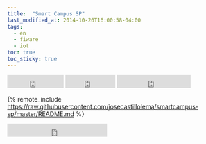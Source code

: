 ```yaml
---
title:  "Smart Campus SP"
last_modified_at: 2014-10-26T16:00:58-04:00
tags:
  - en
  - fiware
  - iot
toc: true
toc_sticky: true
---
```


<iframe src="https://ghbtns.com/github-btn.html?user=josecastillolema&repo=smartcampus-sp&type=watch&count=true&size=large&v=2" frameborder="0" scrolling="0" width="130" height="30" title="GitHub"></iframe>
<iframe src="https://ghbtns.com/github-btn.html?user=josecastillolema&repo=smartcampus-sp&type=star&count=true&size=large" frameborder="0" scrolling="0" width="115" height="30" title="GitHub"></iframe>
<iframe src="https://ghbtns.com/github-btn.html?user=josecastillolema&repo=smartcampus-sp&type=fork&count=true&size=large" frameborder="0" scrolling="0" width="170" height="30" title="GitHub"></iframe>

{% remote_include https://raw.githubusercontent.com/josecastillolema/smartcampus-sp/master/README.md %}

<iframe src="https://ghbtns.com/github-btn.html?user=josecastillolema&type=follow&count=true&size=large" frameborder="0" scrolling="0" width="230" height="30" title="GitHub"></iframe>
